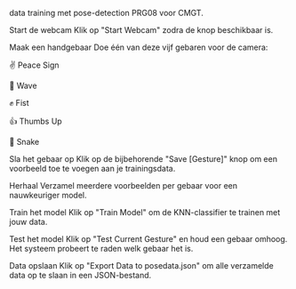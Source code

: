 data training met pose-detection PRG08 voor CMGT.

Start de webcam Klik op "Start Webcam" zodra de knop beschikbaar is.

Maak een handgebaar Doe één van deze vijf gebaren voor de camera:

✌️ Peace Sign

👋 Wave

✊ Fist

👍 Thumbs Up

🦎 Snake

Sla het gebaar op Klik op de bijbehorende "Save [Gesture]" knop om een voorbeeld toe te voegen aan je trainingsdata.

Herhaal Verzamel meerdere voorbeelden per gebaar voor een nauwkeuriger model.

Train het model Klik op "Train Model" om de KNN-classifier te trainen met jouw data.

Test het model Klik op "Test Current Gesture" en houd een gebaar omhoog. Het systeem probeert te raden welk gebaar het is.

Data opslaan Klik op "Export Data to posedata.json" om alle verzamelde data op te slaan in een JSON-bestand.
